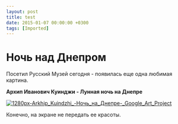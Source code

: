 ```yaml
---
layout: post
title: test
date: 2015-01-07 00:00:00 +0300
tags: [Imported]
---
```

# Ночь над Днепром

Посетил Русский Музей сегодня - появилась еще одна любимая картина.

**Архип Иванович Куинджи - Лунная ночь на Днепре**

[![1280px-Arkhip_Kuindzhi_-_Ночь_на_Днепре_-_Google_Art_Project](https://vlaim.s3.amazonaws.com/uploads/2015/01/1280px-Arkhip_Kuindzhi_-_Noch`_na_Dnepre_-_Google_Art_Project.jpg)](https://vlaim.s3.amazonaws.com/uploads/2015/01/1280px-Arkhip_Kuindzhi_-_Noch`_na_Dnepre_-_Google_Art_Project.jpg)

Конечно, на экране не передать ее красоты.